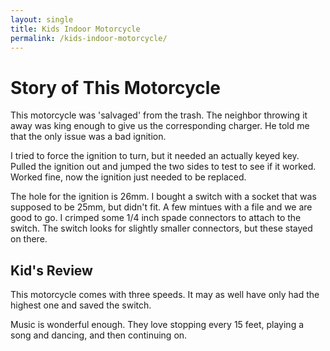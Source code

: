 ```yaml
---
layout: single
title: Kids Indoor Motorcycle
permalink: /kids-indoor-motorcycle/
---
```


# Story of This Motorcycle
This motorcycle was 'salvaged' from the trash. The neighbor throwing it away was king enough to give us the corresponding charger. He told me that the only issue was a bad ignition. 

I tried to force the ignition to turn, but it needed an actually keyed key. Pulled the ignition out and jumped the two sides to test to see if it worked. Worked fine, now the ignition just needed to be replaced. 

The hole for the ignition is 26mm. I bought a switch with a socket that was supposed to be 25mm, but didn't fit. A few mintues with a file and we are good to go. I crimped some 1/4 inch spade connectors to attach to the switch. The switch looks for slightly smaller connectors, but these stayed on there. 



## Kid's Review
This motorcycle comes with three speeds. It may as well have only had the highest one and saved the switch. 

Music is wonderful enough. They love stopping every 15 feet, playing a song and dancing, and then continuing on. 
